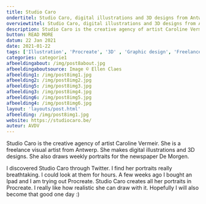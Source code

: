 ```yaml
---
title: Studio Caro
ondertitel: Studio Caro, digital illustrations and 3D designs from Antwerp
overviewtitel: Studio Caro, digital illustrations and 3D designs from Antwerp
description: Studio Caro is the creative agency of artist Caroline Vermeir. She is a freelance visual artist from Antwerp. She makes digital illustrations and 3D designs.
button: READ MORE
datum: 22 Jan 2021
date: 2021-01-22
tags: ['Illustration', 'Procreate', '3D' , 'Graphic design', 'Freelancer']
categories: categorie1
afbeeldingabout: /img/post8about.jpg
afbeeldingaboutsource: Image © Ellen Claes
afbeelding1: /img/post8img1.jpg
afbeelding2: /img/post8img2.jpg
afbeelding5: /img/post8img3.jpg
afbeelding3: /img/post8img4.jpg
afbeelding6: /img/post8img5.jpg
afbeelding4: /img/post8img6.jpg
layout: 'layouts/post.html'
afbeelding: /img/post8img1.jpg
website: https://studiocaro.be/
auteur: AVDV
---
```


Studio Caro is the creative agency of artist Caroline Vermeir. She is a freelance visual artist from Antwerp. She makes digital illustrations and 3D designs. She also draws weekly portraits for the newspaper De Morgen.

I discovered Studio Caro through Twitter. I find her portraits really breathtaking. I could look at them for hours. A few weeks ago I bought an Ipad and I am trying out Procreate. Studio Caro creates all her portraits in Procreate. I really like how realistic she can draw with it.  Hopefully I will also become that good one day :)
